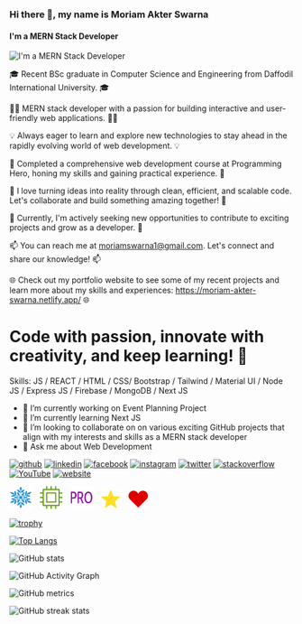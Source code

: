 ### Hi there 👋, my name is Moriam Akter Swarna
#### I'm a MERN Stack Developer
![I'm a MERN Stack Developer](https://media.licdn.com/dms/image/D5616AQEuIvXrY3-O1A/profile-displaybackgroundimage-shrink_350_1400/0/1686898466645?e=1695859200&v=beta&t=fSEWm5Cw21EE4XqJjeNuIVE0zSv9epK8SrljdvKUXgc)

🎓 Recent BSc graduate in Computer Science and Engineering from Daffodil International University. 🎓

👩‍💻 MERN stack developer with a passion for building interactive and user-friendly web applications. 👩‍💻

💡 Always eager to learn and explore new technologies to stay ahead in the rapidly evolving world of web development. 💡

🌟 Completed a comprehensive web development course at Programming Hero, honing my skills and gaining practical experience. 🌟

🚀 I love turning ideas into reality through clean, efficient, and scalable code. Let's collaborate and build something amazing together! 🚀

🌱 Currently, I'm actively seeking new opportunities to contribute to exciting projects and grow as a developer. 🌱

📫 You can reach me at moriamswarna1@gmail.com. Let's connect and share our knowledge! 📫

🌐 Check out my portfolio website to see some of my recent projects and learn more about my skills and experiences: https://moriam-akter-swarna.netlify.app/ 🌐

# Code with passion, innovate with creativity, and keep learning! 🚀

Skills: JS / REACT / HTML / CSS/ Bootstrap / Tailwind / Material UI / Node JS / Express  JS / Firebase / MongoDB / Next JS

- 🔭 I’m currently working on Event Planning Project 
- 🌱 I’m currently learning Next JS 
- 👯 I’m looking to collaborate on on various exciting GitHub projects that align with my interests and skills as a MERN stack developer 
- 💬 Ask me about Web Development 


[<img src='https://cdn.jsdelivr.net/npm/simple-icons@3.0.1/icons/github.svg' alt='github' height='40'>](https://github.com/MoriamAkterSwarna)  [<img src='https://cdn.jsdelivr.net/npm/simple-icons@3.0.1/icons/linkedin.svg' alt='linkedin' height='40'>](https://www.linkedin.com/in/https://www.linkedin.com/in/moriamakterswarna//)  [<img src='https://cdn.jsdelivr.net/npm/simple-icons@3.0.1/icons/facebook.svg' alt='facebook' height='40'>](https://www.facebook.com/https://web.facebook.com/mariam.swarna.76/)  [<img src='https://cdn.jsdelivr.net/npm/simple-icons@3.0.1/icons/instagram.svg' alt='instagram' height='40'>](https://www.instagram.com/https://www.instagram.com/onindita__//)  [<img src='https://cdn.jsdelivr.net/npm/simple-icons@3.0.1/icons/twitter.svg' alt='twitter' height='40'>](https://twitter.com/https://twitter.com/__swarna__s)  [<img src='https://cdn.jsdelivr.net/npm/simple-icons@3.0.1/icons/stackoverflow.svg' alt='stackoverflow' height='40'>](https://stackoverflow.com/users/https://stackoverflow.com/users/17117758/swarna)  [<img src='https://cdn.jsdelivr.net/npm/simple-icons@3.0.1/icons/youtube.svg' alt='YouTube' height='40'>](https://www.youtube.com/channel/https://www.youtube.com/@swarnamariam4933)  [<img src='https://cdn.jsdelivr.net/npm/simple-icons@3.0.1/icons/icloud.svg' alt='website' height='40'>](https://moriam-akter-swarna.netlify.app/)  

<a href='https://archiveprogram.github.com/'><img src='https://raw.githubusercontent.com/acervenky/animated-github-badges/master/assets/acbadge.gif' width='40' height='40'></a> <a href='https://docs.github.com/en/developers'><img src='https://raw.githubusercontent.com/acervenky/animated-github-badges/master/assets/devbadge.gif' width='40' height='40'></a> <a href='https://github.com/pricing'><img src='https://raw.githubusercontent.com/acervenky/animated-github-badges/master/assets/pro.gif' width='40' height='40'></a> <a href='https://stars.github.com/'><img src='https://raw.githubusercontent.com/acervenky/animated-github-badges/master/assets/starbadge.gif' width='35' height='35'></a> <a href='https://docs.github.com/en/github/supporting-the-open-source-community-with-github-sponsors'><img src='https://raw.githubusercontent.com/acervenky/animated-github-badges/master/assets/sponsorbadge.gif' width='35' height='35'></a> 

[![trophy](https://github-profile-trophy.vercel.app/?username=MoriamAkterSwarna)](https://github.com/ryo-ma/github-profile-trophy)

[![Top Langs](https://github-readme-stats.vercel.app/api/top-langs/?username=MoriamAkterSwarna)](https://github.com/anuraghazra/github-readme-stats)

![GitHub stats](https://github-readme-stats.vercel.app/api?username=MoriamAkterSwarna&show_icons=true&count_private=true)  

![GitHub Activity Graph](https://activity-graph.herokuapp.com/graph?username=MoriamAkterSwarna)  

![GitHub metrics](https://metrics.lecoq.io/MoriamAkterSwarna)  

![GitHub streak stats](https://streak-stats.demolab.com/?user=MoriamAkterSwarna)  

